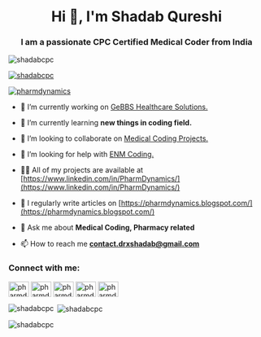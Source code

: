<h1 align="center">Hi 👋, I'm Shadab Qureshi</h1>
<h3 align="center">I am a passionate CPC Certified Medical Coder from India</h3>

<p align="left"> <img src="https://komarev.com/ghpvc/?username=shadabcpc&label=Profile%20views&color=0e75b6&style=flat" alt="shadabcpc" /> </p>

<p align="left"> <a href="https://github.com/ryo-ma/github-profile-trophy"><img src="https://github-profile-trophy.vercel.app/?username=shadabcpc" alt="shadabcpc" /></a> </p>

<p align="left"> <a href="https://twitter.com/pharmdynamics" target="blank"><img src="https://img.shields.io/twitter/follow/pharmdynamics?logo=twitter&style=for-the-badge" alt="pharmdynamics" /></a> </p>

- 🔭 I’m currently working on [GeBBS Healthcare Solutions.](https://gebbs.com)

- 🌱 I’m currently learning **new things in coding field.**

- 👯 I’m looking to collaborate on [Medical Coding Projects.](https://www.aapc.com)

- 🤝 I’m looking for help with [ENM Coding.](https://www.aapc.com)

- 👨‍💻 All of my projects are available at [https://www.linkedin.com/in/PharmDynamics/](https://www.linkedin.com/in/PharmDynamics/)

- 📝 I regularly write articles on [https://pharmdynamics.blogspot.com/](https://pharmdynamics.blogspot.com/)

- 💬 Ask me about **Medical Coding, Pharmacy related**

- 📫 How to reach me **contact.drxshadab@gmail.com**

<h3 align="left">Connect with me:</h3>
<p align="left">
<a href="https://twitter.com/pharmdynamics" target="blank"><img align="center" src="https://raw.githubusercontent.com/rahuldkjain/github-profile-readme-generator/master/src/images/icons/Social/twitter.svg" alt="pharmdynamics" height="30" width="40" /></a>
<a href="https://linkedin.com/in/pharmdynamics" target="blank"><img align="center" src="https://raw.githubusercontent.com/rahuldkjain/github-profile-readme-generator/master/src/images/icons/Social/linked-in-alt.svg" alt="pharmdynamics" height="30" width="40" /></a>
<a href="https://fb.com/pharmdynamics" target="blank"><img align="center" src="https://raw.githubusercontent.com/rahuldkjain/github-profile-readme-generator/master/src/images/icons/Social/facebook.svg" alt="pharmdynamics" height="30" width="40" /></a>
<a href="https://instagram.com/pharmdynamics" target="blank"><img align="center" src="https://raw.githubusercontent.com/rahuldkjain/github-profile-readme-generator/master/src/images/icons/Social/instagram.svg" alt="pharmdynamics" height="30" width="40" /></a>
<a href="https://www.youtube.com/c/pharmdynamics" target="blank"><img align="center" src="https://raw.githubusercontent.com/rahuldkjain/github-profile-readme-generator/master/src/images/icons/Social/youtube.svg" alt="pharmdynamics" height="30" width="40" /></a>
</p>

<p><img align="left" src="https://github-readme-stats.vercel.app/api/top-langs?username=shadabcpc&show_icons=true&locale=en&layout=compact" alt="shadabcpc" /></p>

<p>&nbsp;<img align="center" src="https://github-readme-stats.vercel.app/api?username=shadabcpc&show_icons=true&locale=en" alt="shadabcpc" /></p>

<p><img align="center" src="https://github-readme-streak-stats.herokuapp.com/?user=shadabcpc&" alt="shadabcpc" /></p>
